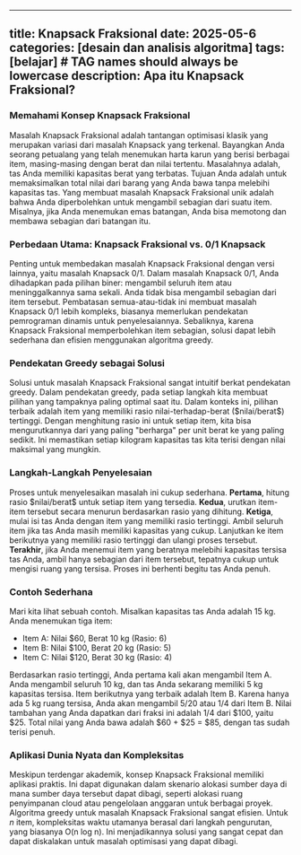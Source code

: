 ---

title: Knapsack Fraksional
date: 2025-05-6
categories: \[desain dan analisis algoritma]
tags: \[belajar]     # TAG names should always be lowercase
description: Apa itu Knapsack Fraksional?
-----------------------------------------

### Memahami Konsep Knapsack Fraksional

Masalah Knapsack Fraksional adalah tantangan optimisasi klasik yang merupakan variasi dari masalah Knapsack yang terkenal. Bayangkan Anda seorang petualang yang telah menemukan harta karun yang berisi berbagai item, masing-masing dengan berat dan nilai tertentu. Masalahnya adalah, tas Anda memiliki kapasitas berat yang terbatas. Tujuan Anda adalah untuk memaksimalkan total nilai dari barang yang Anda bawa tanpa melebihi kapasitas tas. Yang membuat masalah Knapsack Fraksional unik adalah bahwa Anda diperbolehkan untuk mengambil sebagian dari suatu item. Misalnya, jika Anda menemukan emas batangan, Anda bisa memotong dan membawa sebagian dari batangan itu.

### Perbedaan Utama: Knapsack Fraksional vs. 0/1 Knapsack

Penting untuk membedakan masalah Knapsack Fraksional dengan versi lainnya, yaitu masalah Knapsack 0/1. Dalam masalah Knapsack 0/1, Anda dihadapkan pada pilihan biner: mengambil seluruh item atau meninggalkannya sama sekali. Anda tidak bisa mengambil sebagian dari item tersebut. Pembatasan semua-atau-tidak ini membuat masalah Knapsack 0/1 lebih kompleks, biasanya memerlukan pendekatan pemrograman dinamis untuk penyelesaiannya. Sebaliknya, karena Knapsack Fraksional memperbolehkan item sebagian, solusi dapat lebih sederhana dan efisien menggunakan algoritma greedy.

### Pendekatan Greedy sebagai Solusi

Solusi untuk masalah Knapsack Fraksional sangat intuitif berkat pendekatan greedy. Dalam pendekatan greedy, pada setiap langkah kita membuat pilihan yang tampaknya paling optimal saat itu. Dalam konteks ini, pilihan terbaik adalah item yang memiliki rasio nilai-terhadap-berat (\$nilai/berat\$) tertinggi. Dengan menghitung rasio ini untuk setiap item, kita bisa mengurutkannya dari yang paling "berharga" per unit berat ke yang paling sedikit. Ini memastikan setiap kilogram kapasitas tas kita terisi dengan nilai maksimal yang mungkin.

### Langkah-Langkah Penyelesaian

Proses untuk menyelesaikan masalah ini cukup sederhana. **Pertama**, hitung rasio \$nilai/berat\$ untuk setiap item yang tersedia. **Kedua**, urutkan item-item tersebut secara menurun berdasarkan rasio yang dihitung. **Ketiga**, mulai isi tas Anda dengan item yang memiliki rasio tertinggi. Ambil seluruh item jika tas Anda masih memiliki kapasitas yang cukup. Lanjutkan ke item berikutnya yang memiliki rasio tertinggi dan ulangi proses tersebut. **Terakhir**, jika Anda menemui item yang beratnya melebihi kapasitas tersisa tas Anda, ambil hanya sebagian dari item tersebut, tepatnya cukup untuk mengisi ruang yang tersisa. Proses ini berhenti begitu tas Anda penuh.

### Contoh Sederhana

Mari kita lihat sebuah contoh. Misalkan kapasitas tas Anda adalah 15 kg. Anda menemukan tiga item:

* Item A: Nilai \$60, Berat 10 kg (Rasio: 6)
* Item B: Nilai \$100, Berat 20 kg (Rasio: 5)
* Item C: Nilai \$120, Berat 30 kg (Rasio: 4)

Berdasarkan rasio tertinggi, Anda pertama kali akan mengambil Item A. Anda mengambil seluruh 10 kg, dan tas Anda sekarang memiliki 5 kg kapasitas tersisa. Item berikutnya yang terbaik adalah Item B. Karena hanya ada 5 kg ruang tersisa, Anda akan mengambil 5/20 atau 1/4 dari Item B. Nilai tambahan yang Anda dapatkan dari fraksi ini adalah 1/4 dari \$100, yaitu \$25. Total nilai yang Anda bawa adalah \$60 + \$25 = \$85, dengan tas sudah terisi penuh.

### Aplikasi Dunia Nyata dan Kompleksitas

Meskipun terdengar akademik, konsep Knapsack Fraksional memiliki aplikasi praktis. Ini dapat digunakan dalam skenario alokasi sumber daya di mana sumber daya tersebut dapat dibagi, seperti alokasi ruang penyimpanan cloud atau pengelolaan anggaran untuk berbagai proyek. Algoritma greedy untuk masalah Knapsack Fraksional sangat efisien. Untuk *n* item, kompleksitas waktu utamanya berasal dari langkah pengurutan, yang biasanya O(n log n). Ini menjadikannya solusi yang sangat cepat dan dapat diskalakan untuk masalah optimisasi yang dapat dibagi.

